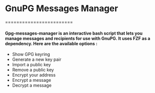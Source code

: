 # GnuPG Messages Manager
========================


#### Gpg-messages-manager is an interactive bash script that lets you manage messages and recipients for use with GnuPG. It uses FZF as a dependency. Here are the available options :

* Show GPG keyring
* Generate a new key pair
* Import a public key
* Remove a public key
* Encrypt your address
* Encrypt a message
* Decrypt a message

